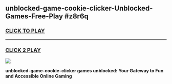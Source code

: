 
## unblocked-game-cookie-clicker-Unblocked-Games-Free-Play #z8r6q
<h3>
<a href="https://us.freeplayer.one?title=unblocked-game-cookie-clicker&ref=9M">CLICK TO PLAY</a></h3>
<hr>

<h3>
<a href="https://us.freeplayer.one?title=unblocked-game-cookie-clicker&ref=9M">CLICK 2 PLAY</a>
  
</h3>

<a href="https://us.freeplayer.one?title=unblocked-game-cookie-clicker&ref=9M"><img src="https://clearcache.store/games.png"></a>


**unblocked-game-cookie-clicker games unblocked: Your Gateway to Fun and Accessible Online Gaming**
